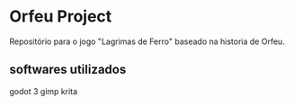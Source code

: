 # Orfeu Project
Repositório para o jogo "Lagrimas de Ferro" baseado na historia de Orfeu.

## softwares utilizados
godot 3
gimp 
krita
